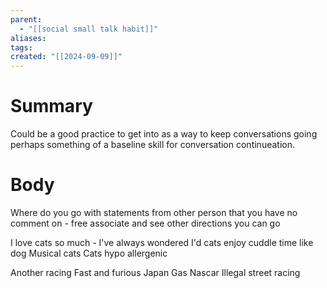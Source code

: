 ```yaml
---
parent:
  - "[[social small talk habit]]"
aliases: 
tags: 
created: "[[2024-09-09]]"
---
```

# Summary 
Could be a good practice to get into as a way to keep conversations going perhaps something of a baseline skill for conversation continueation.
# Body

Where do you go with statements from other person that you have no comment on - free associate and see other directions you can go 

I love cats so much - I've always wondered I'd cats enjoy cuddle time like dog 
Musical cats 
Cats hypo allergenic 

Another racing 
Fast and furious
Japan 
Gas 
Nascar 
Illegal street racing